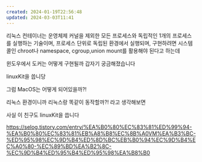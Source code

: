 ```yaml
---
created: 2024-01-19T22:56:48
updated: 2024-03-03T11:41
---
```

리눅스 컨테이너는 운영체제 커널을 제외한 모든 프로세스와 독립적인 1개의 프로세스를 실행하는 기술이며, 프로세스 단위로 독립된 환경에서 실행되며, 구현하려면 시스템 콜인 chroot나 namespace, cgroup,union mount를 활용해야 된다고 하는데

윈도우에서 도커는 어떻게 구현될까 갑자기 궁금해졌습니다

linuxKit을 씁니당

그럼 MacOS는 어떻게 되어있을까?!

리눅스 환경이니까 리눅스랑 똑같이 동작할까?! 라고 생각해보면

사실 이 친구도 linuxKit을 씁니다

https://selog.tistory.com/entry/%EA%B0%80%EC%83%81%ED%99%94-%EA%B0%80%EC%83%81%EB%A8%B8%EC%8B%A0VM%EA%B3%BC-%ED%95%98%EC%9D%B4%ED%8D%BC%EB%B0%94%EC%9D%B4%EC%A0%80-%EC%89%BD%EA%B2%8C-%EC%9D%B4%ED%95%B4%ED%95%98%EA%B8%B0